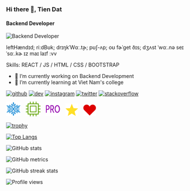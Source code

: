 ### Hi there 👋, Tien Dat
#### Backend Developer
![Backend Developer](https://img-9gag-fun.9cache.com/photo/aq7e3Ev_460s.jpg)

leftHændɪd; riːdBʊk; drɪŋkˈWɑː.t̬ɚ; pʊʃ-ʌp; oʊ fɚˈɡet ðɪs; dʒʌst ˈwɑː.nə seɪ ˈsɑː.kɚ ɪz maɪ laɪf :vv


Skills: REACT / JS / HTML / CSS / BOOTSTRAP

- 🔭 I’m currently working on Backend Development 
- 🌱 I’m currently learning at Viet Nam's college 


[<img src='https://cdn.jsdelivr.net/npm/simple-icons@3.0.1/icons/github.svg' alt='github' height='40'>](https://github.com/taed13)  [<img src='https://cdn.jsdelivr.net/npm/simple-icons@3.0.1/icons/dev-dot-to.svg' alt='dev' height='40'>](https://dev.to/taed13)  [<img src='https://cdn.jsdelivr.net/npm/simple-icons@3.0.1/icons/instagram.svg' alt='instagram' height='40'>](https://www.instagram.com/taed1011_/)  [<img src='https://cdn.jsdelivr.net/npm/simple-icons@3.0.1/icons/twitter.svg' alt='twitter' height='40'>](https://twitter.com/taedtech13)  [<img src='https://cdn.jsdelivr.net/npm/simple-icons@3.0.1/icons/stackoverflow.svg' alt='stackoverflow' height='40'>](https://stackoverflow.com/users/daPot)  

<a href='https://archiveprogram.github.com/'><img src='https://raw.githubusercontent.com/acervenky/animated-github-badges/master/assets/acbadge.gif' width='40' height='40'></a> <a href='https://docs.github.com/en/developers'><img src='https://raw.githubusercontent.com/acervenky/animated-github-badges/master/assets/devbadge.gif' width='40' height='40'></a> <a href='https://github.com/pricing'><img src='https://raw.githubusercontent.com/acervenky/animated-github-badges/master/assets/pro.gif' width='40' height='40'></a> <a href='https://stars.github.com/'><img src='https://raw.githubusercontent.com/acervenky/animated-github-badges/master/assets/starbadge.gif' width='35' height='35'></a> <a href='https://docs.github.com/en/github/supporting-the-open-source-community-with-github-sponsors'><img src='https://raw.githubusercontent.com/acervenky/animated-github-badges/master/assets/sponsorbadge.gif' width='35' height='35'></a> 

[![trophy](https://github-profile-trophy.vercel.app/?username=taed13)](https://github.com/ryo-ma/github-profile-trophy)

[![Top Langs](https://github-readme-stats.vercel.app/api/top-langs/?username=taed13)](https://github.com/anuraghazra/github-readme-stats)

![GitHub stats](https://github-readme-stats.vercel.app/api?username=taed13&show_icons=true&count_private=true)  

![GitHub metrics](https://metrics.lecoq.io/taed13)  

![GitHub streak stats](https://streak-stats.demolab.com/?user=taed13)  

![Profile views](https://gpvc.arturio.dev/taed13)  
